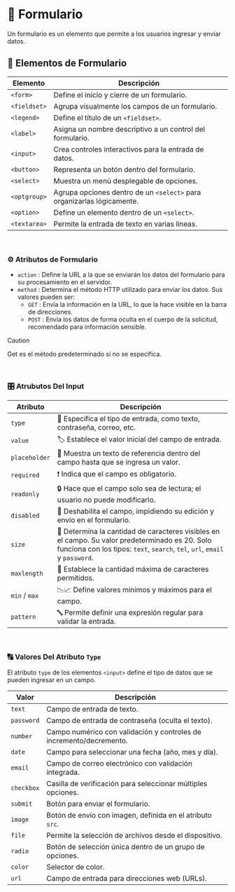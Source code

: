 # 📮 Formulario  
Un formulario es un elemento que permite a los usuarios ingresar y enviar datos.  

## 📝 Elementos de Formulario  

<div align="center">  

| **Elemento** | **Descripción** |  
|---|---|  
| `<form>` | Define el inicio y cierre de un formulario. |  
| `<fieldset>` | Agrupa visualmente los campos de un formulario. |  
| `<legend>` | Define el título de un `<fieldset>`. |  
| `<label>` | Asigna un nombre descriptivo a un control del formulario. |  
| `<input>` | Crea controles interactivos para la entrada de datos. |  
| `<button>` | Representa un botón dentro del formulario. |  
| `<select>` | Muestra un menú desplegable de opciones. |  
| `<optgroup>` | Agrupa opciones dentro de un `<select>` para organizarlas lógicamente. |  
| `<option>` | Define un elemento dentro de un `<select>`. |  
| `<textarea>` | Permite la entrada de texto en varias líneas. |  
</div>  
<br>  

### ⚙️ Atributos de Formulario  

* `action` : Define la URL a la que se enviarán los datos del formulario para su procesamiento en el servidor.  
* `method` : Determina el método HTTP utilizado para enviar los datos. Sus valores pueden ser:    
  * `GET` : Envía la información en la URL, lo que la hace visible en la barra de direcciones.
  * `POST` : Envía los datos de forma oculta en el cuerpo de la solicitud, recomendado para información sensible.
    
> [!CAUTION]
> Get es el método predeterminado si no se especifica.  
  <br>  



### 🎛️ Atrubutos Del Input 

<div align="center">  

| **Atributo** | **Descripción** |  
|---|---|  
| `type` | 🔢 Especifica el tipo de entrada, como texto, contraseña, correo, etc. |  
| `value` | 🏷️ Establece el valor inicial del campo de entrada. |  
| `placeholder` | 💬 Muestra un texto de referencia dentro del campo hasta que se ingresa un valor. |  
| `required` | ❗ Indica que el campo es obligatorio. |  
| `readonly` | 🔒 Hace que el campo solo sea de lectura; el usuario no puede modificarlo. |  
| `disabled` | 🚫 Deshabilita el campo, impidiendo su edición y envío en el formulario. |  
| `size` | 📏 Determina la cantidad de caracteres visibles en el campo. Su valor predeterminado es 20. Solo funciona con los tipos: `text`, `search`, `tel`, `url`, `email` y `password`. |  
| `maxlength` | 🔢 Establece la cantidad máxima de caracteres permitidos. |  
| `min` / `max` | 📉📈 Define valores mínimos y máximos para el campo. |  
| `pattern` | 🔤 Permite definir una expresión regular para validar la entrada. |  

</div>  
<br>  

### 🔠 Valores Del Atributo `Type`  

El atributo `type` de los elementos `<input>` define el tipo de datos que se pueden ingresar en un campo.  

<div align="center">  

| **Valor** | **Descripción** |  
|---|---|  
| `text` | Campo de entrada de texto. |  
| `password` | Campo de entrada de contraseña (oculta el texto). |  
| `number` | Campo numérico con validación y controles de incremento/decremento. |  
| `date` | Campo para seleccionar una fecha (año, mes y día). |  
| `email` | Campo de correo electrónico con validación integrada. |  
| `checkbox` | Casilla de verificación para seleccionar múltiples opciones. |  
| `submit` | Botón para enviar el formulario. |  
| `image` |  Botón de envío con imagen, definida en el atributo `src`. |  
| `file` | Permite la selección de archivos desde el dispositivo. |  
| `radio` | Botón de selección única dentro de un grupo de opciones. |  
| `color` | Selector de color. |  
| `url` | Campo de entrada para direcciones web (URLs). |  
</div>  



